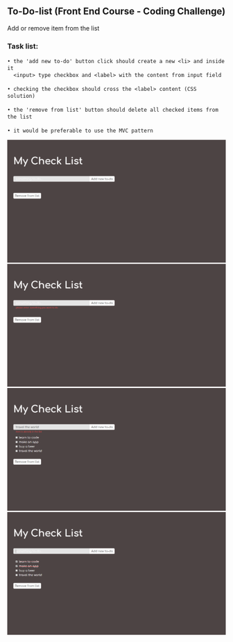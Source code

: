 ## To-Do-list (Front End Course - Coding Challenge)

Add or remove item from the list

### Task list:

```
• the 'add new to-do' button click should create a new <li> and inside it
  <input> type checkbox and <label> with the content from input field

• checking the checkbox should cross the <label> content (CSS solution)

• the 'remove from list' button should delete all checked items from the list

• it would be preferable to use the MVC pattern
```

![screenshot](./screenshots/screenshot-1.png)
![screenshot](./screenshots/screenshot-2.png)
![screenshot](./screenshots/screenshot-3.png)
![screenshot](./screenshots/screenshot-4.png)
